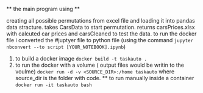  ** the main program using **
 
 
 creating all possible permutations from excel file and loading it into pandas data stracture.
 takes CarsData to start permutation.
 returns carsPrices.xlsx with calcuted car prices and carsCleaned to test the data.
 to run the docker file i converted the #juptyer file to python file (using the command `jupyter nbconvert --to script [YOUR_NOTEBOOK].ipynb`)
 
 1. to build a docker image `docker build -t taskauto .`
 2. to run the docker with a volume ( output files would be writin to the voulme) `docker run -d -v <SOURCE_DIR>:/home taskauto` where source_dir is the folder with code.
 ** to run manually inside a container `docker run -it taskauto bash`

